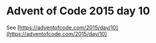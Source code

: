 # Advent of Code 2015 day 10

See [https://adventofcode.com/2015/day/10](https://adventofcode.com/2015/day/10)

